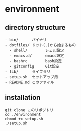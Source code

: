 # environment


## directory structure

```
- bin/      バイナリ
- dotfiles/ ドット(.)から始まるもの
  - shell/        シェル設定
  - emacs.d/      emacs設定
  - bashrc        bash設定
  - gitconfig     Git設定
- lib/      ライブラリ
- setup.sh  セットアップ用
- README.md このファイル
```

## installation

```
git clone このリポジトリ
cd ./environment
chmod +x setup.sh
./setup.sh
```



